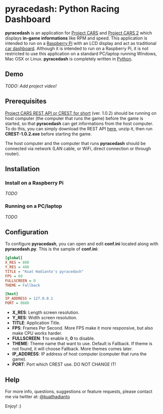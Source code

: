 # pyracedash: Python Racing Dashboard
__pyracedash__ is an application for [Project CARS](http://store.steampowered.com/app/234630/Project_CARS/) and [Project CARS 2](http://store.steampowered.com/app/378860/Project_CARS_2/) which displays __in-game informations__ like RPM and speed. This application is intended to run on a [Raspberry Pi](https://www.raspberrypi.org/) with an LCD display and act as traditional [car dashboard](https://en.wikipedia.org/wiki/Dashboard). Although it is intended to run on a Raspberry Pi, it is not restricted to use this application on a standard PC/laptop running Windows, Mac OSX or Linux. __pyracedash__ is completely written in [Python](https://www.python.org/).

## Demo
_TODO: Add project video!_

## Prerequisites
[Project CARS REST API or CREST for short](https://cars-rest-api.com/) (ver. 1.0.2) should be running on host computer (the computer that runs the game) before the game is started, so that __pyracedash__ can get informations from the host computer. To do this, you can simply download the REST API [here](https://cars-rest-api.com/files/CREST-1.0.2.zip), unzip it, then run __CREST-1.0.2.exe__ before starting the game.

The host computer and the computer that runs __pyracedash__ should be connected via network (LAN cable, or WiFi, direct connection or through router).

## Installation
### Install on a Raspberry Pi
_TODO_
### Running on a PC/laptop
_TODO_

## Configuration
To configure __pyracedash__, you can open and edit __conf.ini__ located along with __pyracedash.py__. This is the sample of __conf.ini__:
```ini
[global]
X_RES = 800
Y_RES = 480
TITLE = "Kuat Hadianto's pyracedash"
FPS = 60
FULLSCREEN = 0
THEME = Fallback

[host]
IP_ADDRESS = 127.0.0.1
PORT = 8080
```
* __X_RES__: Length screen resolution.
* __Y_RES__: Width screen resolution.
* __TITLE__: Application Title.
* __FPS__: Frames Per Second. More FPS make it more responsive, but also make CPU works harder.
* __FULLSCREEN__: __1__ to enable it, __0__ to disable.
* __THEME__: Theme name that want to use. Default is Fallback. If theme is not found, it will choose Fallback. More themes comes later.
* __IP_ADDRESS__: IP address of host computer (computer that runs the game).
* __PORT__: Port which CREST use. DO NOT CHANGE IT!

## Help
For more info, questions, suggestions or feature requests, please contact me via twitter at: [@kuathadianto](https://twitter.com/kuathadianto)

Enjoy! :)
